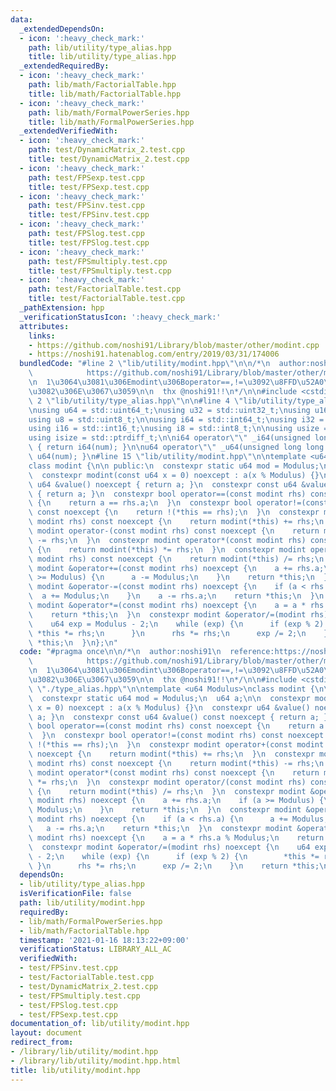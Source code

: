 ```yaml
---
data:
  _extendedDependsOn:
  - icon: ':heavy_check_mark:'
    path: lib/utility/type_alias.hpp
    title: lib/utility/type_alias.hpp
  _extendedRequiredBy:
  - icon: ':heavy_check_mark:'
    path: lib/math/FactorialTable.hpp
    title: lib/math/FactorialTable.hpp
  - icon: ':heavy_check_mark:'
    path: lib/math/FormalPowerSeries.hpp
    title: lib/math/FormalPowerSeries.hpp
  _extendedVerifiedWith:
  - icon: ':heavy_check_mark:'
    path: test/DynamicMatrix_2.test.cpp
    title: test/DynamicMatrix_2.test.cpp
  - icon: ':heavy_check_mark:'
    path: test/FPSexp.test.cpp
    title: test/FPSexp.test.cpp
  - icon: ':heavy_check_mark:'
    path: test/FPSinv.test.cpp
    title: test/FPSinv.test.cpp
  - icon: ':heavy_check_mark:'
    path: test/FPSlog.test.cpp
    title: test/FPSlog.test.cpp
  - icon: ':heavy_check_mark:'
    path: test/FPSmultiply.test.cpp
    title: test/FPSmultiply.test.cpp
  - icon: ':heavy_check_mark:'
    path: test/FactorialTable.test.cpp
    title: test/FactorialTable.test.cpp
  _pathExtension: hpp
  _verificationStatusIcon: ':heavy_check_mark:'
  attributes:
    links:
    - https://github.com/noshi91/Library/blob/master/other/modint.cpp
    - https://noshi91.hatenablog.com/entry/2019/03/31/174006
  bundledCode: "#line 2 \"lib/utility/modint.hpp\"\n\n/*\n  author:noshi91\n  reference:https://noshi91.hatenablog.com/entry/2019/03/31/174006\n\
    \            https://github.com/noshi91/Library/blob/master/other/modint.cpp\n\
    \n  1\u3064\u3081\u306Emodint\u306Boperator==,!=\u3092\u8FFD\u52A0\u3057\u305F\
    \u3082\u306E\u3067\u3059\n\n  thx @noshi91!!\n*/\n\n#include <cstdint>\n#line\
    \ 2 \"lib/utility/type_alias.hpp\"\n\n#line 4 \"lib/utility/type_alias.hpp\"\n\
    \nusing u64 = std::uint64_t;\nusing u32 = std::uint32_t;\nusing u16 = std::uint16_t;\n\
    using u8 = std::uint8_t;\n\nusing i64 = std::int64_t;\nusing i32 = std::int32_t;\n\
    using i16 = std::int16_t;\nusing i8 = std::int8_t;\n\nusing usize = std::size_t;\n\
    using isize = std::ptrdiff_t;\n\ni64 operator\"\" _i64(unsigned long long num)\
    \ { return i64(num); }\n\nu64 operator\"\" _u64(unsigned long long num) { return\
    \ u64(num); }\n#line 15 \"lib/utility/modint.hpp\"\n\ntemplate <u64 Modulus>\n\
    class modint {\n\n public:\n  constexpr static u64 mod = Modulus;\n  u64 a;\n\n\
    \  constexpr modint(const u64 x = 0) noexcept : a(x % Modulus) {}\n  constexpr\
    \ u64 &value() noexcept { return a; }\n  constexpr const u64 &value() const noexcept\
    \ { return a; }\n  constexpr bool operator==(const modint rhs) const noexcept\
    \ {\n    return a == rhs.a;\n  }\n  constexpr bool operator!=(const modint rhs)\
    \ const noexcept {\n    return !(*this == rhs);\n  }\n  constexpr modint operator+(const\
    \ modint rhs) const noexcept {\n    return modint(*this) += rhs;\n  }\n  constexpr\
    \ modint operator-(const modint rhs) const noexcept {\n    return modint(*this)\
    \ -= rhs;\n  }\n  constexpr modint operator*(const modint rhs) const noexcept\
    \ {\n    return modint(*this) *= rhs;\n  }\n  constexpr modint operator/(const\
    \ modint rhs) const noexcept {\n    return modint(*this) /= rhs;\n  }\n  constexpr\
    \ modint &operator+=(const modint rhs) noexcept {\n    a += rhs.a;\n    if (a\
    \ >= Modulus) {\n      a -= Modulus;\n    }\n    return *this;\n  }\n  constexpr\
    \ modint &operator-=(const modint rhs) noexcept {\n    if (a < rhs.a) {\n    \
    \  a += Modulus;\n    }\n    a -= rhs.a;\n    return *this;\n  }\n  constexpr\
    \ modint &operator*=(const modint rhs) noexcept {\n    a = a * rhs.a % Modulus;\n\
    \    return *this;\n  }\n  constexpr modint &operator/=(modint rhs) noexcept {\n\
    \    u64 exp = Modulus - 2;\n    while (exp) {\n      if (exp % 2) {\n       \
    \ *this *= rhs;\n      }\n      rhs *= rhs;\n      exp /= 2;\n    }\n    return\
    \ *this;\n  }\n};\n"
  code: "#pragma once\n\n/*\n  author:noshi91\n  reference:https://noshi91.hatenablog.com/entry/2019/03/31/174006\n\
    \            https://github.com/noshi91/Library/blob/master/other/modint.cpp\n\
    \n  1\u3064\u3081\u306Emodint\u306Boperator==,!=\u3092\u8FFD\u52A0\u3057\u305F\
    \u3082\u306E\u3067\u3059\n\n  thx @noshi91!!\n*/\n\n#include <cstdint>\n#include\
    \ \"./type_alias.hpp\"\n\ntemplate <u64 Modulus>\nclass modint {\n\n public:\n\
    \  constexpr static u64 mod = Modulus;\n  u64 a;\n\n  constexpr modint(const u64\
    \ x = 0) noexcept : a(x % Modulus) {}\n  constexpr u64 &value() noexcept { return\
    \ a; }\n  constexpr const u64 &value() const noexcept { return a; }\n  constexpr\
    \ bool operator==(const modint rhs) const noexcept {\n    return a == rhs.a;\n\
    \  }\n  constexpr bool operator!=(const modint rhs) const noexcept {\n    return\
    \ !(*this == rhs);\n  }\n  constexpr modint operator+(const modint rhs) const\
    \ noexcept {\n    return modint(*this) += rhs;\n  }\n  constexpr modint operator-(const\
    \ modint rhs) const noexcept {\n    return modint(*this) -= rhs;\n  }\n  constexpr\
    \ modint operator*(const modint rhs) const noexcept {\n    return modint(*this)\
    \ *= rhs;\n  }\n  constexpr modint operator/(const modint rhs) const noexcept\
    \ {\n    return modint(*this) /= rhs;\n  }\n  constexpr modint &operator+=(const\
    \ modint rhs) noexcept {\n    a += rhs.a;\n    if (a >= Modulus) {\n      a -=\
    \ Modulus;\n    }\n    return *this;\n  }\n  constexpr modint &operator-=(const\
    \ modint rhs) noexcept {\n    if (a < rhs.a) {\n      a += Modulus;\n    }\n \
    \   a -= rhs.a;\n    return *this;\n  }\n  constexpr modint &operator*=(const\
    \ modint rhs) noexcept {\n    a = a * rhs.a % Modulus;\n    return *this;\n  }\n\
    \  constexpr modint &operator/=(modint rhs) noexcept {\n    u64 exp = Modulus\
    \ - 2;\n    while (exp) {\n      if (exp % 2) {\n        *this *= rhs;\n     \
    \ }\n      rhs *= rhs;\n      exp /= 2;\n    }\n    return *this;\n  }\n};"
  dependsOn:
  - lib/utility/type_alias.hpp
  isVerificationFile: false
  path: lib/utility/modint.hpp
  requiredBy:
  - lib/math/FormalPowerSeries.hpp
  - lib/math/FactorialTable.hpp
  timestamp: '2021-01-16 18:13:22+09:00'
  verificationStatus: LIBRARY_ALL_AC
  verifiedWith:
  - test/FPSinv.test.cpp
  - test/FactorialTable.test.cpp
  - test/DynamicMatrix_2.test.cpp
  - test/FPSmultiply.test.cpp
  - test/FPSlog.test.cpp
  - test/FPSexp.test.cpp
documentation_of: lib/utility/modint.hpp
layout: document
redirect_from:
- /library/lib/utility/modint.hpp
- /library/lib/utility/modint.hpp.html
title: lib/utility/modint.hpp
---
```

